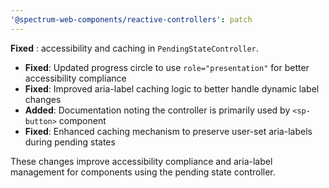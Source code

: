 ```yaml
---
'@spectrum-web-components/reactive-controllers': patch
---
```


**Fixed** : accessibility and caching in `PendingStateController`.

- **Fixed**: Updated progress circle to use `role="presentation"` for better accessibility compliance
- **Fixed**: Improved aria-label caching logic to better handle dynamic label changes
- **Added**: Documentation noting the controller is primarily used by `<sp-button>` component
- **Fixed**: Enhanced caching mechanism to preserve user-set aria-labels during pending states

These changes improve accessibility compliance and aria-label management for components using the pending state controller.
